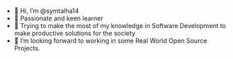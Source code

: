 - 👋 Hi, I’m @symtalha14
- 👀 Passionate and keen learner
- 🌱 Trying to make the most of my knowledge in Software Development to make productive solutions for the society
- 💞️ I’m looking forward to working in some Real World Open Source Projects.


<!---
symtalha14/symtalha14 is a ✨ special ✨ repository because its `README.md` (this file) appears on your GitHub profile.
You can click the Preview link to take a look at your changes.
--->
